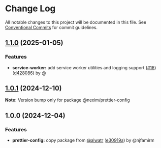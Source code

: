 # Change Log

All notable changes to this project will be documented in this file.
See [Conventional Commits](https://conventionalcommits.org) for commit guidelines.

## [1.1.0](https://github.com/the-nexim/nanolib/compare/@nexim/prettier-config@1.0.1...@nexim/prettier-config@1.1.0) (2025-01-05)

### Features

* **service-worker:** add service worker utilities and logging support ([#18](https://github.com/the-nexim/nanolib/issues/18)) ([d428086](https://github.com/the-nexim/nanolib/commit/d428086dd98fbb5dfd077d14de4de8dd29ed78dc)) by @

## [1.0.1](https://github.com/the-nexim/nanolib/compare/@nexim/prettier-config@1.0.0...@nexim/prettier-config@1.0.1) (2024-12-10)

**Note:** Version bump only for package @nexim/prettier-config

## 1.0.0 (2024-12-04)

### Features

* **prettier-config:** copy package from [@alwatr](https://github.com/alwatr) ([e30919a](https://github.com/the-nexim/nanolib/commit/e30919aec53d6e703b613563a5bae11bbf3cc31c)) by @njfamirm
